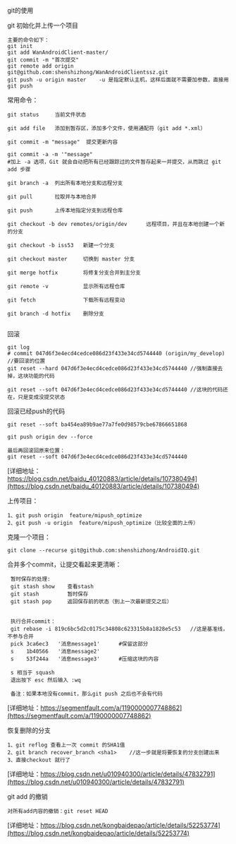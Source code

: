 
git的使用

git 初始化并上传一个项目
```
主要的命令如下：
git init
git add WanAndroidClient-master/
git commit -m "首次提交"
git remote add origin git@github.com:shenshizhong/WanAndroidClientssz.git
git push -u origin master    -u 是指定默认主机，这样后面就不需要加参数，直接用git push
```
常用命令：
```
git status     当前文件状态

git add file   添加到暂存区，添加多个文件，使用通配符（git add *.xml）

git commit -m "message"  提交更新内容

git commit -a -m '"message"   
#加上 -a 选项，Git 就会自动把所有已经跟踪过的文件暂存起来一并提交，从而跳过 git add 步骤

git branch -a  列出所有本地分支和远程分支

git pull       拉取并与本地合并

git push       上传本地指定分支到远程仓库

git checkout -b dev remotes/origin/dev      远程项目，并且在本地创建一个新的分支

git checkout -b iss53   新建一个分支

git checkout master     切换到 master 分支

git merge hotfix        将修复分支合并到主分支

git remote -v           显示所有远程仓库

git fetch               下载所有远程变动

git branch -d hotfix    删除分支


```

回滚
```
git log
# commit 047d6f3e4ecd4cedce086d23f433e34cd5744440 (origin/my_develop) //要回滚的位置
git reset --hard 047d6f3e4ecd4cedce086d23f433e34cd5744440 //强制直接去掉，这块功能的代码

git reset --soft 047d6f3e4ecd4cedce086d23f433e34cd5744440 //这块的代码还在，只是变成没提交状态

```

回滚已经push的代码
```
git reset --soft ba454ea89b9ae77a7fe0d98579cbe67866651868

git push origin dev --force

最后再回滚回原来位置：
git reset --soft 047d6f3e4ecd4cedce086d23f433e34cd5744440

```
[详细地址：https://blog.csdn.net/baidu_40120883/article/details/107380494](https://blog.csdn.net/baidu_40120883/article/details/107380494)

上传项目： 
```
1、git push origin  feature/mipush_optimize
2、git push -u origin  feature/mipush_optimize（比较全面的上传）
```
克隆一个项目：
```
git clone --recurse git@github.com:shenshizhong/AndroidIQ.git
```

合并多个commit，让提交看起来更清晰：
```
 暂时保存的处理:
 git stash show    查看stash
 git stash         暂时保存
 git stash pop     返回保存前的状态（到上一次最新提交之后）
 
 
 执行合并commit：
 git rebase -i 819c6bc5d2c0175c34808c623315b8a1828e5c53   //这是基准线，不参与合并
 pick 3ca6ec3   '消息message1'      #保留这部分
 s    1b40566   '消息message2'
 s    53f244a   '消息message3'      #压缩这块的内容
 
 s 相当于 squash
 退出按下 esc 然后输入 :wq

 备注：如果本地没有commit，那么git push 之后也不会有代码
```
[详细地址：https://segmentfault.com/a/1190000007748862](https://segmentfault.com/a/1190000007748862)

恢复删除的分支
```
1、git reflog 查看上一次 commit 的SHA1值
2、git branch recover_branch <sha1>    //这一步就是将要恢复的分支创建出来
3、直接checkout 就行了

```
[详细地址：https://blog.csdn.net/u010940300/article/details/47832791](https://blog.csdn.net/u010940300/article/details/47832791)

git add 的撤销
```
对所有add内容的撤销：git reset HEAD

```
[详细地址：https://blog.csdn.net/kongbaidepao/article/details/52253774](https://blog.csdn.net/kongbaidepao/article/details/52253774)
